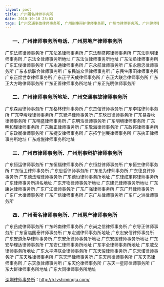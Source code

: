 ```yaml
---
layout: post
title: 广州著名律师事务所
date: 2010-10-10 23:03
tags: [广州交通事故律师事务所, 广州刑事辩护律师事务所, 广州市律师事务所, 广州律师事务所地址, 广州律师事务所电话, 广州房产律师事务所, 广州房地产律师事务所, 深圳律师事务所, 深圳法律咨询电话]
---
```

<ol>
<h3>一、广州律师事务所电话、广州房地产律师事务所</h3>
</ol>
广东法盛律师事务所
广东法圣律师事务所
广东法制盛邦律师事务所
广东法则明律师事务所
广东法全律师事务所地址
广东法仪律师事务所地址
广东法丞律师事务所
广东汇俊律师事务所
广东永通律师事务所
广东永航律师事务所
广东永惠忠律师事务所
广东永信联合律师事务所
广东民诚众信律师事务所
广东民生康田律师事务所
广东正煜世幸律师事务所
广东正平天成律师事务所
广东正大联合律师事务所
广东正大方略律师事务所
广东正善律师事务所地址
广东正光明律师事务所
<ol>
<h3>二、广州律师事务所地址、广州交通事故律师事务所</h3>
</ol>
广东森焱律师事务所
广东格林律师事务所
广东杰信律师事务所
广东李铭律师事务所
广东李峻峰律师事务所
广东智洋律师事务所
广东映日律师事务所
广东易春秋律师事务所
广东明盛律师事务所
广东明浩律师事务所
广东明境律师事务所
广东明和理律师事务所
广东新正律师事务所
广东敬海律师事务所
广东政邦律师事务所
广东政衡律师事务所
广东捷安律师事务所
广东拓孚创展律师事务所
广东执正律师事务所地址
广东成悦律师事务所地址
<ol>
<h3>三、广州市律师事务所、广州刑事辩护律师事务所</h3>
</ol>
广东恒运律师事务所
广东恒福律师事务所
广东恒益律师事务所
广东恒生律师事务所
广东恒卫律师事务所
广东思哲律师事务所
广东思为律师事务所
广东德良律师事务所
广东德法理律师事务所
广东德恒律师事务所地址
广东律成定邦律师事务所
广东律师事务所排名地址
广东开物律师事务所地址
广东建元律师事务所地址
广东康达律师事务所
广东广江律师事务所
广东广强律师事务所
广东广开律师事务所
广东广大律师事务所
广东广信律师事务所
广东广从律师事务所
广东广之洲律师事务所
<ol>
<h3>四、广州著名律师事务所、广州房产律师事务所</h3>
</ol>
广东岳成律师事务所
广东岭南律师事务所
广东尚之信律师事务所
广东导正律师事务所
广东富临国泰律师事务所
广东宏诚律师事务所地址
广东宏安信律师事务所
广东安道永华律师事务所
广东安永律师事务所地址
广东安国律师事务所地址
广东安华理达律师事务所
广东安仁律师事务所地址
广东宇全律师事务所地址
广东威戈律师事务所地址
广东太平洋联合律师事务所
广东天骏律师事务所
广东天诺律师事务所
广东天胜律师事务所
广东天环律师事务所
广东天泉律师事务所
广东天杰律师事务所
广东天旗律师事务所
广东天伦律师事务所
广东天一星际律师事务所
广东大鲜律师事务所地址
广东大同律师事务所地址

<a href="http://h.lvshiminglu.com/">深圳律师事务所</a>：<a href="http://h.lvshiminglu.com/">http://h.lvshiminglu.com/</a>


